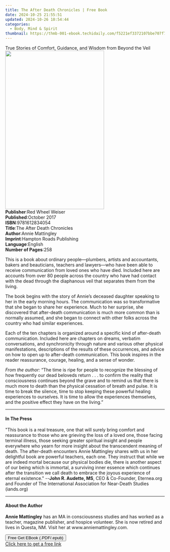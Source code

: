 ```yaml
---
title: The After Death Chronicles | Free Book
date: 2024-10-25 21:55:51
updated: 2024-10-26 10:54:44
categories:
  - Body, Mind & Spirit
thumbnail: https://thmb-001-ebook.techidaily.com/f5221ef3372107bbe707f76c18adeaa3cac6396098de4195881e5285038854cf.jpg
---
```

<main id="book-container">
  <div class="flex flex-col">
    <div class="book-brief flex-1 py-6 px-4 sm:p-6 md:py-10 md:px-8">
      <!-- brief-->
      <div class="book-brief-main">
        True Stories of Comfort, Guidance, and Wisdom from Beyond the Veil
      </div>
    </div>
    <div
      class="book-meta-info flex-1 grid gap-4 col-start-1 col-end-3 row-start-1 sm:mb-6 sm:grid-cols-4 lg:gap-6 lg:col-start-2 lg:row-end-6 lg:row-span-6 lg:mb-0"
    >
      <div
        class="book-meta-info-left place-content-center mt-4 p-4 text-sm leading-6 col-start-2 col-span-2 dark:text-slate-400"
      >
        <img
          class="w-full h-500 object-cover rounded-lg sm:h-255 sm:col-span-2 lg:col-span-full"
          src="https://img-001-ebook.techidaily.com/16f2f9648a88a697b44a2a34d43df2d0877bbf34de2834f382e59b5a4d443437.jpg"
          alt=""
          width="312"
          height="500"
        />
      </div>
      <div
        class="book-meta-info-right mt-2 col-start-1 row-start-2 col-span-3 self-center"
      >
        <!-- meta data  -->
        <div class="flex flex-col px-4 md:px-8">
          <div class="flex-1">
            <strong>Publisher</strong>:<span class="px-2"
              >Red Wheel Weiser</span
            >
          </div>
          <div class="flex-1">
            <strong>Published</strong>:<span class="px-2">October 2017</span>
          </div>
          <div class="flex-1">
            <strong>ISBN</strong>:<span class="px-2">9781612834054</span>
          </div>
          <div class="flex-1">
            <strong>Title</strong>:<span class="px-2"
              >The After Death Chronicles</span
            >
          </div>
          <div class="flex-1">
            <strong>Author</strong>:<span class="px-2">Annie Mattingley</span>
          </div>
          <div class="flex-1">
            <strong>Imprint</strong>:<span class="px-2"
              >Hampton Roads Publishing</span
            >
          </div>
          <div class="flex-1">
            <strong>Language</strong>:<span class="px-2">English</span>
          </div>
          <div class="flex-1">
            <strong>Number of Pages</strong>:<span class="px-2">258</span>
          </div>
        </div>
      </div>
    </div>
    <div class="book-description flex-1 py-6 px-4 sm:p-6 md:py-10 md:px-8">
      <div class="book-description-main">
        <div accordion-content="" id="description">
          <p>
            This is a book about ordinary people—plumbers, artists and
            accountants, bakers and beauticians, teachers and lawyers—who have
            been able to receive communication from loved ones who have died.
            Included here are accounts from over 80 people across the country
            who have had contact with the dead through the diaphanous veil that
            separates them from the living.
          </p>
          <p>
            The book begins with the story of Annie’s deceased daughter speaking
            to her in the early morning hours. The communication was so
            transformative that she began to share her experience. Much to her
            surprise, she discovered that after-death communication is much more
            common than is normally assumed, and she began to connect with other
            folks across the country who had similar experiences.
          </p>
          <p>
            Each of the ten chapters is organized around a specific kind of
            after-death communication. Included here are chapters on dreams,
            verbatim conversations, and synchronicity through nature and various
            other physical manifestations, descriptions of the results of these
            occurrences, and advice on how to open up to after-death
            communication. This book inspires in the reader reassurance,
            courage, healing, and a sense of wonder.
          </p>
          <p>
            <i>From the author:</i>&nbsp;“The time is ripe for people to
            recognize the blessing of how frequently our dead beloveds return .
            . . to confirm the reality that consciousness continues beyond the
            grave and to remind us that there is much more to death than the
            physical cessation of breath and pulse. It is time to break the
            silence, time to stop keeping these powerful healing experiences to
            ourselves. It is time to allow the experiences themselves, and the
            positive effect they have on the living.”
          </p>
        </div>
        <div class="accordion-fader"></div>
      </div>
    </div>
    <div class="book-excerpts flex-1 py-6 px-4 sm:p-6 md:py-10 md:px-8">
      <!-- excerpts-->
      <div class="book-excerpts-main">
        <hr />
        <h4 class="placeholder placeholder-heading">
          <span>In The Press</span>
        </h4>
        <p>
          "This book is a real treasure, one that will surely bring comfort and
          reassurance to those who are grieving the loss of a loved one, those
          facing terminal illness, those seeking greater spiritual insight and
          people everywhere who yearn for more insight about the transcendent
          meaning of death. The after-death encounters Annie Mattingley shares
          with us in her delightful book are powerful teachers, each one. They
          instruct that while we are indeed mortal because our physical bodies
          die, there is another aspect of our being which is immortal, a
          surviving inner essence which continues after the transition we call
          death to embrace the joyous experience of eternal existence." --<b
            >John R. Audette, MS</b
          >, CEO &amp; Co-Founder, Eternea.org and Founder of The International
          Association for Near-Death Studies (iands.org)
        </p>
      </div>
    </div>
    <div class="book-about-author flex-1 py-6 px-4 sm:p-6 md:py-10 md:px-8">
      <!-- about author-->
      <div class="book-main-author-main">
        <hr />
        <h4 class="placeholder placeholder-heading">
          <span>About the Author</span>
        </h4>
        <p>
          <b>Annie Mattingley</b>&nbsp;has an MA in consciousness studies and
          has worked as a teacher, magazine publisher, and hospice volunteer.
          She is now retired and lives in Questa, NM. Visit her at
          www.anniemattingley.com.
        </p>
      </div>
    </div>
    <div class="book-free-get flex-1 py-6 px-4 sm:p-6 md:py-10 md:px-8">
      <button
        id="btn-free-get"
        class="bg-blue-500 hover:bg-blue-700 text-white font-bold py-2 px-4 rounded"
      >
        Free Get EBook (.PDF/.epub)
      </button>
      <div id="countdown-display" class="px-2 text-lg mt-2"></div>
      <a
        id="free-link"
        class="hidden bg-blue-500 hover:bg-blue-700 text-white font-bold py-2 px-4 rounded"
        href="https://www.ebooks.com/en-us/book/95853124/the-after-death-chronicles/annie-mattingley/"
        target="_blank"
        >Click here to get a free link</a
      >
    </div>
    <script>
      let countdownTime = 0;
      let countdownInterval = null;
      document
        .getElementById('btn-free-get')
        .addEventListener('click', startCountdown);
      function startCountdown() {
        countdownTime = new Date().getTime() + 60000 * 3;
        countdownInterval = setInterval(updateCountdown, 1000);
        document.getElementById('btn-free-get').disabled = true;
        document
          .getElementById('btn-free-get')
          .classList.add('bg-gray-500', 'cursor-not-allowed');
      }
      function updateCountdown() {
        let currentTime = new Date().getTime();
        let timeLeft = countdownTime - currentTime;
        let secondsLeft = Math.floor(timeLeft / 1000);
        document.getElementById('countdown-display').innerHTML =
          `Remaining time: ${secondsLeft} seconds.`;
        if (secondsLeft <= 0) {
          clearInterval(countdownInterval);
          document.getElementById('btn-free-get').classList.add('hidden');
          document.getElementById('free-link').classList.remove('hidden');
          document.getElementById('countdown-display').innerHTML = '';
        }
      }
    </script>
  </div>
</main>
